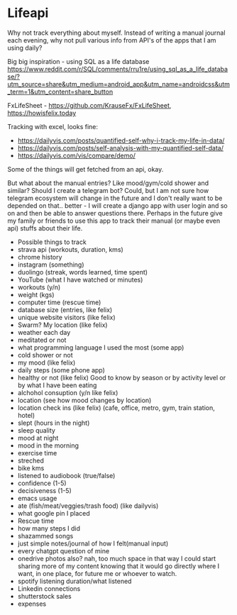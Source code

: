 # Lifeapi

Why not track everything about myself. Instead of writing a manual
journal each evening, why not pull various info from API's of the apps
that I am using daily?

Big big inspiration - using SQL as a life database
<https://www.reddit.com/r/SQL/comments/rru1re/using_sql_as_a_life_database/?utm_source=share&utm_medium=android_app&utm_name=androidcss&utm_term=1&utm_content=share_button>

FxLifeSheet - <https://github.com/KrauseFx/FxLifeSheet>,
<https://howisfelix.today>

Tracking with excel, looks fine:

-   <https://dailyvis.com/posts/quantified-self-why-i-track-my-life-in-data/>
-   <https://dailyvis.com/posts/self-analysis-with-my-quantified-self-data/>
-   <https://dailyvis.com/vis/compare/demo/>

Some of the things will get fetched from an api, okay.

But what about the manual entries? Like mood/gym/cold shower and
similar? Should I create a telegram bot? Could, but I am not sure how
telegram ecosystem will change in the future and I don't really want
to be depended on that.. better - I will create a django app with user
login and so on and then be able to answer questions there. Perhaps in
the future give my family or friends to use this app to track their
manual (or maybe even api) stuffs about their life.


- Possible things to track
- strava api (workouts, duration, kms)
- chrome history
- instagram (something)
- duolingo (streak, words learned, time spent)
- YouTube (what I have watched or minutes)
- workouts (y/n)
- weight (kgs)
- computer time (rescue time)
- database size (entries, like felix)
- unique website visitors (like felix)
- Swarm? My location (like felix)
- weather each day
- meditated or not
- what programming language I used the most (some app)
- cold shower or not
- my mood (like felix)
- daily steps (some phone app)
- healthy or not (like felix) Good to know by season or by activity level or by what I have been eating
- alchohol consuption (y/n like felix)
- location (see how mood changes by location)
- location check ins (like felix) (cafe, office, metro, gym, train station, hotel)
- slept (hours in the night)
- sleep quality
- mood at night
- mood in the morning
- exercise time
- streched
- bike kms
- listened to audiobook (true/false)
- confidence (1-5)
- decisiveness (1-5)
- emacs usage
- ate (fish/meat/veggies/trash food) (like dailyvis)
- what google pin I placed
- Rescue time
- how many steps I did
- shazammed songs
- just simple notes/journal of how I felt(manual input)
- every chatgpt question of mine
- onedrive photos also? nah, too much space in that way I could start sharing more of my content knowing that it
would go directly where I want, in one place, for future me or
whoever to watch.
- spotify listening duration/what listened
- Linkedin connections
- shutterstock sales
- expenses
